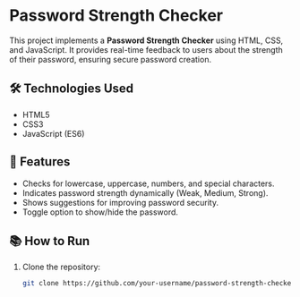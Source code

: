 # Password Strength Checker

This project implements a **Password Strength Checker** using HTML, CSS, and JavaScript. It provides real-time feedback to users about the strength of their password, ensuring secure password creation.

## 🛠️ Technologies Used
- HTML5
- CSS3
- JavaScript (ES6)

## 🚀 Features
- Checks for lowercase, uppercase, numbers, and special characters.
- Indicates password strength dynamically (Weak, Medium, Strong).
- Shows suggestions for improving password security.
- Toggle option to show/hide the password.

## 📚 How to Run
1. Clone the repository:
   ```bash
   git clone https://github.com/your-username/password-strength-checker.git
